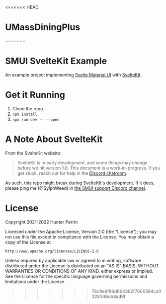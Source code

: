 <<<<<<< HEAD
# UMassDiningPlus
=======
# SMUI SvelteKit Example

An example project implementing [Svelte Material UI](https://github.com/hperrin/svelte-material-ui) with [SvelteKit](https://kit.svelte.dev/).

# Get it Running

1. Clone the repo.
2. `npm install`
3. `npm run dev -- --open`

# A Note About SvelteKit

From the SvelteKit website:

> SvelteKit is in early development, and some things may change before we hit version 1.0. This document is a work-in-progress. If you get stuck, reach out for help in the [Discord chatroom](https://svelte.dev/chat).

As such, this repo might break during SvelteKit's development. If it does, please ping me (@SylphWeed) in [the SMUI support Discord channel](https://discord.gg/aFzmkrmg9P).

# License

Copyright 2021-2022 Hunter Perrin

Licensed under the Apache License, Version 2.0 (the "License");
you may not use this file except in compliance with the License.
You may obtain a copy of the License at

    http://www.apache.org/licenses/LICENSE-2.0

Unless required by applicable law or agreed to in writing, software
distributed under the License is distributed on an "AS IS" BASIS,
WITHOUT WARRANTIES OR CONDITIONS OF ANY KIND, either express or implied.
See the License for the specific language governing permissions and
limitations under the License.
>>>>>>> 78c9e6f86d6b4392f7600564ca0328346db8ad9f
